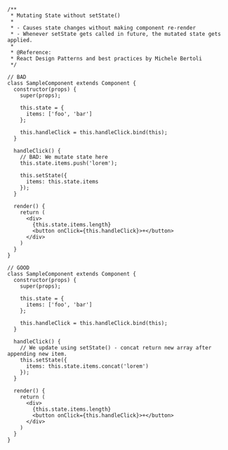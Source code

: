     /**
     * Mutating State without setState()
     *
     * - Causes state changes without making component re-render
     * - Whenever setState gets called in future, the mutated state gets applied.
     *
     * @Reference:
     * React Design Patterns and best practices by Michele Bertoli
     */

    // BAD
    class SampleComponent extends Component {
      constructor(props) {
        super(props);

        this.state = {
          items: ['foo', 'bar']
        };

        this.handleClick = this.handleClick.bind(this);
      }

      handleClick() {
        // BAD: We mutate state here
        this.state.items.push('lorem');

        this.setState({
          items: this.state.items
        });
      }

      render() {
        return (
          <div>
            {this.state.items.length}
            <button onClick={this.handleClick}>+</button>
          </div>
        )
      }
    }

    // GOOD
    class SampleComponent extends Component {
      constructor(props) {
        super(props);

        this.state = {
          items: ['foo', 'bar']
        };

        this.handleClick = this.handleClick.bind(this);
      }

      handleClick() {
        // We update using setState() - concat return new array after appending new item.
        this.setState({
          items: this.state.items.concat('lorem')
        });
      }

      render() {
        return (
          <div>
            {this.state.items.length}
            <button onClick={this.handleClick}>+</button>
          </div>
        )
      }
    }
